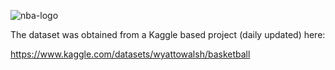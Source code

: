 ![nba-logo](https://user-images.githubusercontent.com/79231882/222822695-bda899db-36c4-48e1-b9b4-feea5d2f5a42.jpg)


The dataset was obtained from a Kaggle based project (daily updated) here:

https://www.kaggle.com/datasets/wyattowalsh/basketball




